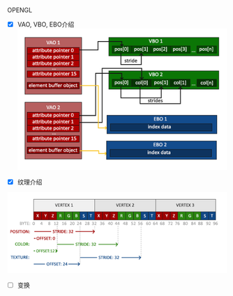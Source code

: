 OPENGL

- [x] VAO, VBO, EBO介绍
![Vertex Object Array](../res/vertex-array-objects-ebo.png)

- [x] 纹理介绍

![Vertex](../res/vertex-attribute-textures.png)

- [ ] 变换

